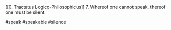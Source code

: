 [[0. Tractatus Logico-Philosophicus]]
7. Whereof one cannot speak, thereof one must be silent.

#speak #speakable #silence 